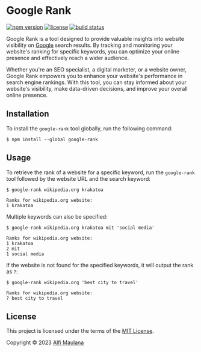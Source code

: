 # Google Rank

[![npm version](https://img.shields.io/npm/v/google-rank?style=flat-square)](https://www.npmjs.com/package/google-rank)
[![license](https://img.shields.io/github/license/threeal/google-rank?style=flat-square)](./LICENSE)
[![build status](https://img.shields.io/github/actions/workflow/status/threeal/google-rank/build.yaml?branch=main&style=flat-square)](https://github.com/threeal/google-rank/actions/workflows/build.yaml)

Google Rank is a tool designed to provide valuable insights into website visibility on [Google](https://www.google.com/) search results. By tracking and monitoring your website's ranking for specific keywords, you can optimize your online presence and effectively reach a wider audience.

Whether you're an SEO specialist, a digital marketer, or a website owner, Google Rank empowers you to enhance your website's performance in search engine rankings. With this tool, you can stay informed about your website's visibility, make data-driven decisions, and improve your overall online presence.

## Installation

To install the `google-rank` tool globally, run the following command:

```
$ npm install --global google-rank
```

## Usage

To retrieve the rank of a website for a specific keyword, run the `google-rank` tool followed by the website URL and the search keyword:

```
$ google-rank wikipedia.org krakatoa

Ranks for wikipedia.org website:
1 krakatoa
```

Multiple keywords can also be specified:

```
$ google-rank wikipedia.org krakatoa mit 'social media'

Ranks for wikipedia.org website:
1 krakatoa
2 mit
1 social media
```

If the website is not found for the specified keywords, it will output the rank as `?`:

```
$ google-rank wikipedia.org 'best city to travel'

Ranks for wikipedia.org website:
? best city to travel
```

## License

This project is licensed under the terms of the [MIT License](./LICENSE).

Copyright © 2023 [Alfi Maulana](https://github.com/threeal)
